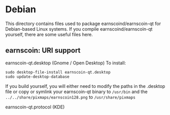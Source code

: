 
Debian
====================
This directory contains files used to package earnscoind/earnscoin-qt
for Debian-based Linux systems. If you compile earnscoind/earnscoin-qt yourself, there are some useful files here.

## earnscoin: URI support ##


earnscoin-qt.desktop  (Gnome / Open Desktop)
To install:

	sudo desktop-file-install earnscoin-qt.desktop
	sudo update-desktop-database

If you build yourself, you will either need to modify the paths in
the .desktop file or copy or symlink your earnscoin-qt binary to `/usr/bin`
and the `../../share/pixmaps/earnscoin128.png` to `/usr/share/pixmaps`

earnscoin-qt.protocol (KDE)

